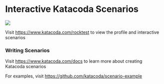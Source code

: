 # Interactive Katacoda Scenarios

[![](http://shields.katacoda.com/katacoda/rocktest/count.svg)](https://www.katacoda.com/rocktest "Get your profile on Katacoda.com")

Visit https://www.katacoda.com/rocktest to view the profile and interactive scenarios

### Writing Scenarios
Visit https://www.katacoda.com/docs to learn more about creating Katacoda scenarios

For examples, visit https://github.com/katacoda/scenario-example
